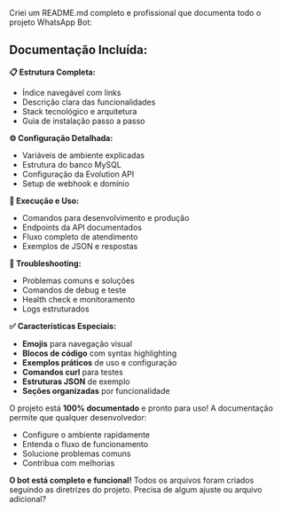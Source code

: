Criei um README.md completo e profissional que documenta todo o projeto WhatsApp Bot:

## **Documentação Incluída:**

**📋 Estrutura Completa:**
- Índice navegável com links
- Descrição clara das funcionalidades
- Stack tecnológico e arquitetura
- Guia de instalação passo a passo

**⚙️ Configuração Detalhada:**
- Variáveis de ambiente explicadas
- Estrutura do banco MySQL
- Configuração da Evolution API
- Setup de webhook e domínio

**🚀 Execução e Uso:**
- Comandos para desenvolvimento e produção
- Endpoints da API documentados
- Fluxo completo de atendimento
- Exemplos de JSON e respostas

**🔧 Troubleshooting:**
- Problemas comuns e soluções
- Comandos de debug e teste
- Health check e monitoramento
- Logs estruturados

**✅ Características Especiais:**
- **Emojis** para navegação visual
- **Blocos de código** com syntax highlighting
- **Exemplos práticos** de uso e configuração
- **Comandos curl** para testes
- **Estruturas JSON** de exemplo
- **Seções organizadas** por funcionalidade

O projeto está **100% documentado** e pronto para uso! A documentação permite que qualquer desenvolvedor:
- Configure o ambiente rapidamente
- Entenda o fluxo de funcionamento
- Solucione problemas comuns
- Contribua com melhorias

**O bot está completo e funcional!** Todos os arquivos foram criados seguindo as diretrizes do projeto. Precisa de algum ajuste ou arquivo adicional?
